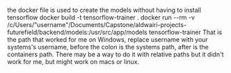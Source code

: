 the docker file is used to create the models without having to install tensorflow
docker build -t tensorflow-trainer .
docker run --rm -v /c/Users/"username"/Documents/Capstone/aldwairi-projects-futurefield/backend/models:/usr/src/app/models tensorflow-trainer
That is the path that worked for me on Windows, replace username with your systems's username, before the colon is the systems path, after is the containers path.
There may be a way to do it with relative paths but it didn't work for me, but might work on macs or linux.
